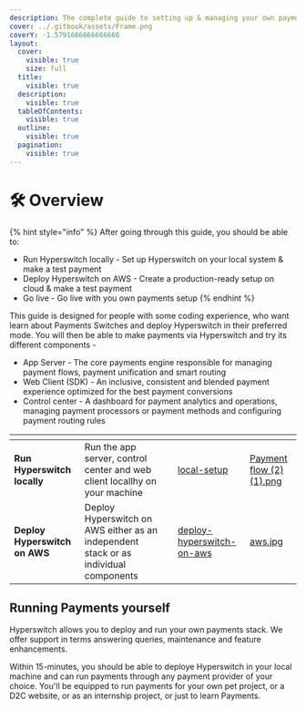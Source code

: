 ```yaml
---
description: The complete guide to setting up & managing your own payments switch
cover: ../.gitbook/assets/Frame.png
coverY: -1.5791666666666666
layout:
  cover:
    visible: true
    size: full
  title:
    visible: true
  description:
    visible: true
  tableOfContents:
    visible: true
  outline:
    visible: true
  pagination:
    visible: true
---
```


# 🛠️ Overview

{% hint style="info" %}
After going through this guide, you should be able to:

* Run Hyperswitch locally - Set up Hyperswitch on your local system & make a test payment
* Deploy Hyperswitch on AWS - Create a production-ready setup on cloud & make a test payment
* Go live - Go live with you own payments setup
{% endhint %}

This guide is designed for people with some coding experience, who want learn about Payments Switches and deploy Hyperswitch in their preferred mode. You will then be able to make payments via Hyperswitch and try its different components -&#x20;

* App Server - The core payments engine responsible for managing payment flows, payment unification and smart routing &#x20;
* Web Client (SDK) - An inclusive, consistent and blended payment experience optimized for the best payment conversions
* Control center - A dashboard for payment analytics and operations, managing payment processors or payment methods and configuring payment routing rules

<table data-card-size="large" data-view="cards"><thead><tr><th></th><th></th><th></th><th data-hidden data-card-target data-type="content-ref"></th><th data-hidden data-card-cover data-type="files"></th></tr></thead><tbody><tr><td><strong>Run Hyperswitch locally</strong></td><td>Run the app server, control center and web client locallhy on your machine</td><td></td><td><a href="local-setup/">local-setup</a></td><td><a href="../.gitbook/assets/Payment flow (2) (1).png">Payment flow (2) (1).png</a></td></tr><tr><td><strong>Deploy Hyperswitch on AWS</strong></td><td>Deploy Hyperswitch on AWS either as an independent stack or as individual components</td><td></td><td><a href="deploy-hyperswitch-on-aws/">deploy-hyperswitch-on-aws</a></td><td><a href="../.gitbook/assets/aws.jpg">aws.jpg</a></td></tr></tbody></table>

## **Running Payments yourself**

Hyperswitch allows you to deploy and run your own payments stack. We offer support in terms answering queries, maintenance and feature enhancements.

Within 15-minutes, you should be able to deploye Hyperswitch in your local machine and can run payments through any payment provider of your choice. You'll be equipped to run payments for your own pet project, or a D2C website, or as an internship project, or just to learn Payments.
